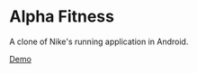 <h1> Alpha Fitness </h1>

<p>
A clone of Nike's running application in Android. 


<a href="https://www.youtube.com/watch?v=XhQAunxCpBI" >Demo </a>

</p>
